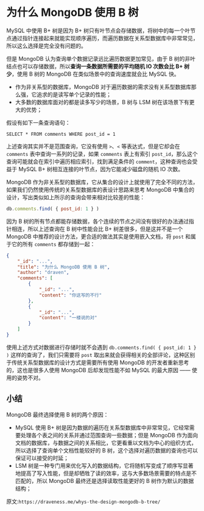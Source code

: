 # 为什么 MongoDB 使用 B 树

MySQL 中使用 B+ 树是因为 B+ 树只有叶节点会存储数据，将树中的每一个叶节点通过指针连接起来就能实现顺序遍历，而遍历数据在关系型数据库中非常常见，所以这么选择是完全没有问题的。



但是 MongoDB 认为查询单个数据记录远比遍历数据更加常见，由于 B 树的非叶结点也可以存储数据，所以**查询一条数据所需要的平均随机 IO 次数会比 B+ 树少**，使用 B 树的 MongoDB 在类似场景中的查询速度就会比 MySQL 快。



- 作为非关系型的数据库，MongoDB 对于遍历数据的需求没有关系型数据库那么强，它追求的是读写单个记录的性能；
- 大多数的数据库面对的都是读多写少的场景，B 树与 LSM 树在该场景下有更大的优势；



假设有如下一条查询语句：

```mysql
SELECT * FROM comments WHERE post_id = 1
```

上述查询其实并不是范围查询，它没有使用 `>`、`<` 等表达式，但是它却会在 `comments` 表中查询一系列的记录，如果 `comments` 表上有索引 `post_id`，那么这个查询可能就会在索引中遍历相应索引，找到满足条件的 `comment`，这种查询也会受益于 MySQL B+ 树相互连接的叶节点，因为它能减少磁盘的随机 IO 次数。

MongoDB 作为非关系型的数据库，它从集合的设计上就使用了完全不同的方法，如果我们仍然使用传统的关系型数据库的表设计思路来思考 MongoDB 中集合的设计，写出类似如上所示的查询会带来相对比较差的性能：

```javascript
db.comments.find( { post_id: 1 } )
```

因为 B 树的所有节点都能存储数据，各个连续的节点之间没有很好的办法通过指针相连，所以上述查询在 B 树中性能会比 B+ 树差很多，但是这并不是一个 MongoDB 中推荐的设计方法，更合适的做法其实是使用嵌入文档，将 `post` 和属于它的所有 `comments` 都存储到一起：

```json
{
    "_id": "...",
    "title": "为什么 MongoDB 使用 B 树",
    "author": "draven",
    "comments": [
        {
            "_id": "...",
            "content": "你这写的不行"
        },
        {
            "_id": "...",
            "content": "一楼说的对"
        }
    ]
}
```

使用上述方式对数据进行存储时就不会遇到 `db.comments.find( { post_id: 1 } )` 这样的查询了，我们只需要将 `post` 取出来就会获得相关的全部评论，这种区别于传统关系型数据库的设计方式是需要所有使用 MongoDB 的开发者重新思考的，这也是很多人使用 MongoDB 后却发现性能不如 MySQL 的最大原因 —— 使用的姿势不对。





## 小结

MongoDB 最终选择使用 B 树的两个原因：

- MySQL 使用 B+ 树是因为数据的遍历在关系型数据库中非常常见，它经常需要处理各个表之间的关系并通过范围查询一些数据；但是 MongoDB 作为面向文档的数据库，与数据之间的关系相比，它更看重以文档为中心的组织方式，所以选择了查询单个文档性能较好的 B 树，这个选择对遍历数据的查询也可以保证可以接受的时延；
- LSM 树是一种专门用来优化写入的数据结构，它将随机写变成了顺序写显著地提高了写入性能，但是却牺牲了读的效率，这与大多数场景需要的特点是不匹配的，所以 MongoDB 最终还是选择读取性能更好的 B 树作为默认的数据结构；



原文:`https://draveness.me/whys-the-design-mongodb-b-tree/`